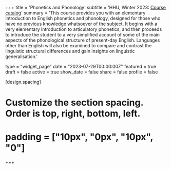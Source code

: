 +++
title = 'Phonetics and Phonology'
subtitle = 'HHU, Winter 2023: [Course catalog](https://lsf.hhu.de/qisserver/rds?state=verpublish&status=init&vmfile=no&publishid=244603&moduleCall=webInfo&publishConfFile=webInfo&publishSubDir=veranstaltung&noDBAction=y&init=y)'
summary = 'This course provides you with an elementary introduction to English phonetics and phonology, designed for those who have no previous knowledge whatsoever of the subject. It begins with a very elementary introduction to articulatory phonetics, and then proceeds to introduce the student to a very simplified account of some of the main aspects of the phonological structure of present-day English. Languages other than English will also be examined to compare and contrast the linguistic structural differences and gain insights on linguistic generalisation.'

type = "widget_page"
date = "2023-07-29T00:00:00Z"
featured = true 
draft = false
active = true 
show_date = false 
share = false
profile = false

[design.spacing]
  # Customize the section spacing. Order is top, right, bottom, left.
  # padding = ["10px", "0px", "10px", "0"]

+++

